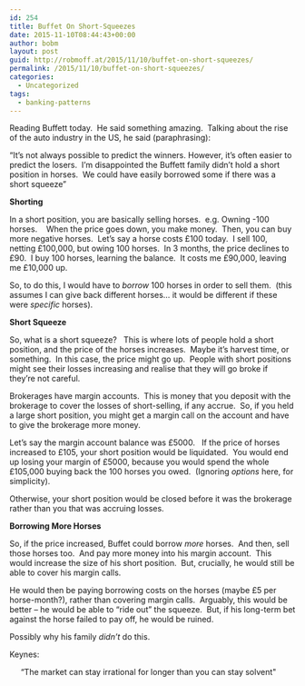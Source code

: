 ```yaml
---
id: 254
title: Buffet On Short-Squeezes
date: 2015-11-10T08:44:43+00:00
author: bobm
layout: post
guid: http://robmoff.at/2015/11/10/buffet-on-short-squeezes/
permalink: /2015/11/10/buffet-on-short-squeezes/
categories:
  - Uncategorized
tags:
  - banking-patterns
---
```

Reading Buffett today.  He said something amazing.  Talking about the rise of the auto industry in the US, he said (paraphrasing):

“It’s not always possible to predict the winners. However, it’s often easier to predict the losers.  I’m disappointed the Buffett family didn’t hold a short position in horses.  We could have easily borrowed some if there was a short squeeze”

**Shorting**

In a short position, you are basically selling horses.  e.g. Owning -100 horses.    When the price goes down, you make money.  Then, you can buy more negative horses.  Let’s say a horse costs £100 today.  I sell 100, netting £100,000, but owing 100 horses.  In 3 months, the price declines to £90.  I buy 100 horses, learning the balance.  It costs me £90,000, leaving me £10,000 up.

So, to do this, I would have to _borrow_ 100 horses in order to sell them.  (this assumes I can give back different horses… it would be different if these were _specific_ horses).

**Short Squeeze**

So, what is a short squeeze?   This is where lots of people hold a short position, and the price of the horses increases.  Maybe it’s harvest time, or something.  In this case, the price might go up.  People with short positions might see their losses increasing and realise that they will go broke if they’re not careful.  

Brokerages have margin accounts.  This is money that you deposit with the brokerage to cover the losses of short-selling, if any accrue.  So, if you held a large short position, you might get a margin call on the account and have to give the brokerage more money. 

Let’s say the margin account balance was £5000.   If the price of horses increased to £105, your short position would be liquidated.  You would end up losing your margin of £5000, because you would spend the whole £105,000 buying back the 100 horses you owed.  (Ignoring _options_ here, for simplicity).  

Otherwise, your short position would be closed before it was the brokerage rather than you that was accruing losses.

**Borrowing More Horses**

So, if the price increased, Buffet could borrow _more_ horses.  And then, sell those horses too.  And pay more money into his margin account.  This would increase the size of his short position.  But, crucially, he would still be able to cover his margin calls.

He would then be paying borrowing costs on the horses (maybe £5 per horse-month?), rather than covering margin calls.  Arguably, this would be better &#8211; he would be able to “ride out” the squeeze.  But, if his long-term bet against the horse failed to pay off, he would be ruined.  

Possibly why his family _didn’t_ do this.

Keynes:

     “The market can stay irrational for longer than you can stay solvent"